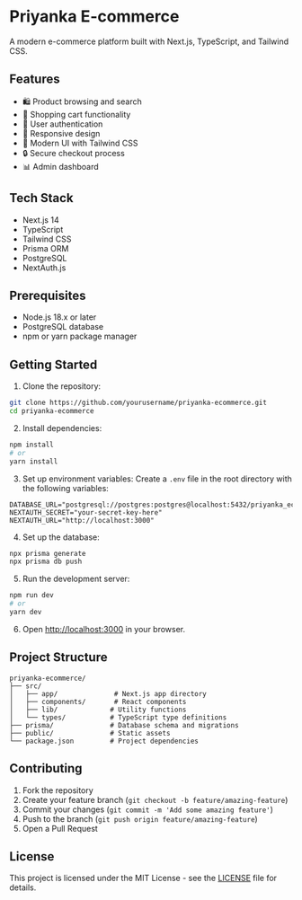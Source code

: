 # Priyanka E-commerce

A modern e-commerce platform built with Next.js, TypeScript, and Tailwind CSS.

## Features

- 🛍️ Product browsing and search
- 🛒 Shopping cart functionality
- 👤 User authentication
- 📱 Responsive design
- 🎨 Modern UI with Tailwind CSS
- 🔒 Secure checkout process
- 📊 Admin dashboard

## Tech Stack

- Next.js 14
- TypeScript
- Tailwind CSS
- Prisma ORM
- PostgreSQL
- NextAuth.js

## Prerequisites

- Node.js 18.x or later
- PostgreSQL database
- npm or yarn package manager

## Getting Started

1. Clone the repository:
```bash
git clone https://github.com/yourusername/priyanka-ecommerce.git
cd priyanka-ecommerce
```

2. Install dependencies:
```bash
npm install
# or
yarn install
```

3. Set up environment variables:
Create a `.env` file in the root directory with the following variables:
```env
DATABASE_URL="postgresql://postgres:postgres@localhost:5432/priyanka_ecommerce"
NEXTAUTH_SECRET="your-secret-key-here"
NEXTAUTH_URL="http://localhost:3000"
```

4. Set up the database:
```bash
npx prisma generate
npx prisma db push
```

5. Run the development server:
```bash
npm run dev
# or
yarn dev
```

6. Open [http://localhost:3000](http://localhost:3000) in your browser.

## Project Structure

```
priyanka-ecommerce/
├── src/
│   ├── app/              # Next.js app directory
│   ├── components/       # React components
│   ├── lib/             # Utility functions
│   └── types/           # TypeScript type definitions
├── prisma/              # Database schema and migrations
├── public/              # Static assets
└── package.json         # Project dependencies
```

## Contributing

1. Fork the repository
2. Create your feature branch (`git checkout -b feature/amazing-feature`)
3. Commit your changes (`git commit -m 'Add some amazing feature'`)
4. Push to the branch (`git push origin feature/amazing-feature`)
5. Open a Pull Request

## License

This project is licensed under the MIT License - see the [LICENSE](LICENSE) file for details. 